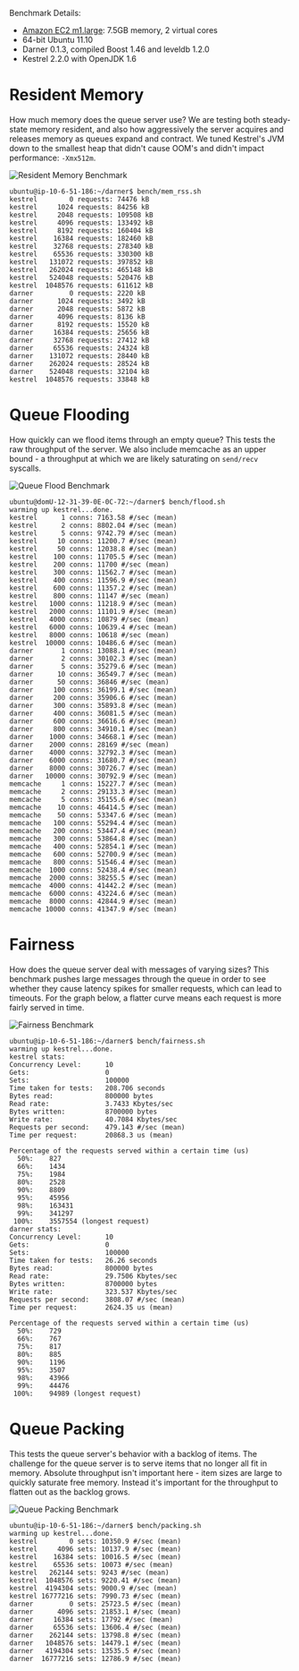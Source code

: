 Benchmark Details:

* [Amazon EC2 m1.large](http://aws.amazon.com/ec2/instance-types/): 7.5GB memory, 2 virtual cores
* 64-bit Ubuntu 11.10
* Darner 0.1.3, compiled Boost 1.46 and leveldb 1.2.0
* Kestrel 2.2.0 with OpenJDK 1.6

# Resident Memory

How much memory does the queue server use?  We are testing both steady-state memory resident, and also how aggressively
the server acquires and releases memory as queues expand and contract.  We tuned Kestrel's JVM down to the smallest
heap that didn't cause OOM's and didn't impact performance: `-Xmx512m`.

![Resident Memory Benchmark](https://raw.github.com/wavii/darner/master/docs/images/bench_memory_resident.png)

```
ubuntu@ip-10-6-51-186:~/darner$ bench/mem_rss.sh
kestrel        0 requests: 74476 kB
kestrel     1024 requests: 84256 kB
kestrel     2048 requests: 109508 kB
kestrel     4096 requests: 133492 kB
kestrel     8192 requests: 160404 kB
kestrel    16384 requests: 182460 kB
kestrel    32768 requests: 278340 kB
kestrel    65536 requests: 330300 kB
kestrel   131072 requests: 397852 kB
kestrel   262024 requests: 465148 kB
kestrel   524048 requests: 520476 kB
kestrel  1048576 requests: 611612 kB
darner         0 requests: 2220 kB
darner      1024 requests: 3492 kB
darner      2048 requests: 5872 kB
darner      4096 requests: 8136 kB
darner      8192 requests: 15520 kB
darner     16384 requests: 25656 kB
darner     32768 requests: 27412 kB
darner     65536 requests: 24324 kB
darner    131072 requests: 28440 kB
darner    262024 requests: 28524 kB
darner    524048 requests: 32104 kB
kestrel  1048576 requests: 33848 kB
```

# Queue Flooding

How quickly can we flood items through an empty queue?  This tests the raw throughput of the server.  We also include
memcache as an upper bound - a throughput at which we are likely saturating on `send/recv` syscalls.

![Queue Flood Benchmark](https://raw.github.com/wavii/darner/master/docs/images/bench_queue_flood.png)

```
ubuntu@domU-12-31-39-0E-0C-72:~/darner$ bench/flood.sh 
warming up kestrel...done.
kestrel      1 conns: 7163.58 #/sec (mean)
kestrel      2 conns: 8802.04 #/sec (mean)
kestrel      5 conns: 9742.79 #/sec (mean)
kestrel     10 conns: 11200.7 #/sec (mean)
kestrel     50 conns: 12038.8 #/sec (mean)
kestrel    100 conns: 11705.5 #/sec (mean)
kestrel    200 conns: 11700 #/sec (mean)
kestrel    300 conns: 11562.7 #/sec (mean)
kestrel    400 conns: 11596.9 #/sec (mean)
kestrel    600 conns: 11357.2 #/sec (mean)
kestrel    800 conns: 11147 #/sec (mean)
kestrel   1000 conns: 11218.9 #/sec (mean)
kestrel   2000 conns: 11101.9 #/sec (mean)
kestrel   4000 conns: 10879 #/sec (mean)
kestrel   6000 conns: 10639.4 #/sec (mean)
kestrel   8000 conns: 10618 #/sec (mean)
kestrel  10000 conns: 10486.6 #/sec (mean)
darner       1 conns: 13088.1 #/sec (mean)
darner       2 conns: 30102.3 #/sec (mean)
darner       5 conns: 35279.6 #/sec (mean)
darner      10 conns: 36549.7 #/sec (mean)
darner      50 conns: 36846 #/sec (mean)
darner     100 conns: 36199.1 #/sec (mean)
darner     200 conns: 35906.6 #/sec (mean)
darner     300 conns: 35893.8 #/sec (mean)
darner     400 conns: 36081.5 #/sec (mean)
darner     600 conns: 36616.6 #/sec (mean)
darner     800 conns: 34910.1 #/sec (mean)
darner    1000 conns: 34668.1 #/sec (mean)
darner    2000 conns: 28169 #/sec (mean)
darner    4000 conns: 32792.3 #/sec (mean)
darner    6000 conns: 31680.7 #/sec (mean)
darner    8000 conns: 30726.7 #/sec (mean)
darner   10000 conns: 30792.9 #/sec (mean)
memcache     1 conns: 15227.7 #/sec (mean)
memcache     2 conns: 29133.3 #/sec (mean)
memcache     5 conns: 35155.6 #/sec (mean)
memcache    10 conns: 46414.5 #/sec (mean)
memcache    50 conns: 53347.6 #/sec (mean)
memcache   100 conns: 55294.4 #/sec (mean)
memcache   200 conns: 53447.4 #/sec (mean)
memcache   300 conns: 53864.8 #/sec (mean)
memcache   400 conns: 52854.1 #/sec (mean)
memcache   600 conns: 52700.9 #/sec (mean)
memcache   800 conns: 51546.4 #/sec (mean)
memcache  1000 conns: 52438.4 #/sec (mean)
memcache  2000 conns: 38255.5 #/sec (mean)
memcache  4000 conns: 41442.2 #/sec (mean)
memcache  6000 conns: 43224.6 #/sec (mean)
memcache  8000 conns: 42844.9 #/sec (mean)
memcache 10000 conns: 41347.9 #/sec (mean)
```

# Fairness

How does the queue server deal with messages of varying sizes?  This benchmark pushes large messages through the queue
in order to see whether they cause latency spikes for smaller requests, which can lead to timeouts.  For the graph
below, a flatter curve means each request is more fairly served in time.

![Fairness Benchmark](https://raw.github.com/wavii/darner/master/docs/images/bench_fairness.png)

```
ubuntu@ip-10-6-51-186:~/darner$ bench/fairness.sh
warming up kestrel...done.
kestrel stats:
Concurrency Level:      10
Gets:                   0
Sets:                   100000
Time taken for tests:   208.706 seconds
Bytes read:             800000 bytes
Read rate:              3.7433 Kbytes/sec
Bytes written:          8700000 bytes
Write rate:             40.7084 Kbytes/sec
Requests per second:    479.143 #/sec (mean)
Time per request:       20868.3 us (mean)

Percentage of the requests served within a certain time (us)
  50%:    827
  66%:    1434
  75%:    1984
  80%:    2528
  90%:    8809
  95%:    45956
  98%:    163431
  99%:    341297
 100%:    3557554 (longest request)
darner stats:
Concurrency Level:      10
Gets:                   0
Sets:                   100000
Time taken for tests:   26.26 seconds
Bytes read:             800000 bytes
Read rate:              29.7506 Kbytes/sec
Bytes written:          8700000 bytes
Write rate:             323.537 Kbytes/sec
Requests per second:    3808.07 #/sec (mean)
Time per request:       2624.35 us (mean)

Percentage of the requests served within a certain time (us)
  50%:    729
  66%:    767
  75%:    817
  80%:    885
  90%:    1196
  95%:    3507
  98%:    43966
  99%:    44476
 100%:    94989 (longest request)
```

# Queue Packing

This tests the queue server's behavior with a backlog of items.  The challenge for the queue server is to serve items
that no longer all fit in memory.  Absolute throughput isn't important here - item sizes are large to quickly saturate
free memory.  Instead it's important for the throughput to flatten out as the backlog grows.

![Queue Packing Benchmark](https://raw.github.com/wavii/darner/master/docs/images/bench_queue_packing.png)

```
ubuntu@ip-10-6-51-186:~/darner$ bench/packing.sh
warming up kestrel...done.
kestrel        0 sets: 10350.9 #/sec (mean)
kestrel     4096 sets: 10137.9 #/sec (mean)
kestrel    16384 sets: 10016.5 #/sec (mean)
kestrel    65536 sets: 10073 #/sec (mean)
kestrel   262144 sets: 9243 #/sec (mean)
kestrel  1048576 sets: 9220.41 #/sec (mean)
kestrel  4194304 sets: 9000.9 #/sec (mean)
kestrel 16777216 sets: 7990.73 #/sec (mean)
darner         0 sets: 25723.5 #/sec (mean)
darner      4096 sets: 21853.1 #/sec (mean)
darner     16384 sets: 17792 #/sec (mean)
darner     65536 sets: 13606.4 #/sec (mean)
darner    262144 sets: 13798.8 #/sec (mean)
darner   1048576 sets: 14479.1 #/sec (mean)
darner   4194304 sets: 13535.5 #/sec (mean)
darner  16777216 sets: 12786.9 #/sec (mean)
```
